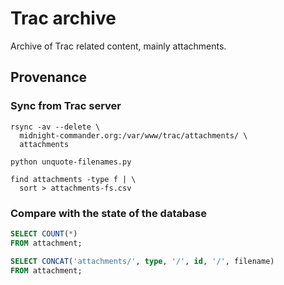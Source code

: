 # Trac archive

Archive of Trac related content, mainly attachments.

## Provenance

### Sync from Trac server

```shell
rsync -av --delete \
  midnight-commander.org:/var/www/trac/attachments/ \
  attachments

python unquote-filenames.py

find attachments -type f | \
  sort > attachments-fs.csv
```

### Compare with the state of the database

```sql
SELECT COUNT(*)
FROM attachment;

SELECT CONCAT('attachments/', type, '/', id, '/', filename)
FROM attachment;
```

